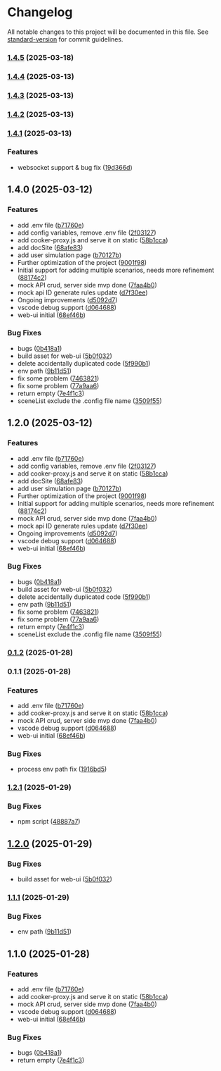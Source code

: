 # Changelog

All notable changes to this project will be documented in this file. See [standard-version](https://github.com/conventional-changelog/standard-version) for commit guidelines.

### [1.4.5](https://github.com/cooker-mock/cooker-mock/compare/v1.4.4...v1.4.5) (2025-03-18)

### [1.4.4](https://github.com/cooker-mock/cooker-mock/compare/v1.4.3...v1.4.4) (2025-03-13)

### [1.4.3](https://github.com/cooker-mock/cooker-mock/compare/v1.4.2...v1.4.3) (2025-03-13)

### [1.4.2](https://github.com/cooker-mock/cooker-mock/compare/v1.4.1...v1.4.2) (2025-03-13)

### [1.4.1](https://github.com/cooker-mock/cooker-mock/compare/v1.2.2...v1.4.1) (2025-03-13)


### Features

* websocket support & bug fix ([19d366d](https://github.com/cooker-mock/cooker-mock/commit/19d366d4b5d1773547d12b85983c13bbcdf145e3))

## 1.4.0 (2025-03-12)


### Features

* add .env file ([b71760e](https://github.com/cooker-mock/cooker-mock/commit/b71760e603d07cd19a3add8e45bfddb4ba7fc73c))
* add config variables, remove .env file ([2f03127](https://github.com/cooker-mock/cooker-mock/commit/2f03127b151e44286300a1b874f017a1586cb484))
* add cooker-proxy.js and serve it on static ([58b1cca](https://github.com/cooker-mock/cooker-mock/commit/58b1cca6e76aacb1d12f0a21d928c148e0ccb042))
* add docSite ([68afe83](https://github.com/cooker-mock/cooker-mock/commit/68afe83ef060a31041ac675b849bca22440a573e))
* add user simulation page ([b70127b](https://github.com/cooker-mock/cooker-mock/commit/b70127bfb7ddd90c4a26f8d8185dbf299d0af9df))
* Further optimization of the project ([9001f98](https://github.com/cooker-mock/cooker-mock/commit/9001f9876a96cb4e1fd461398ef08a029649cdcc))
* Initial support for adding multiple scenarios, needs more refinement ([88174c2](https://github.com/cooker-mock/cooker-mock/commit/88174c2102b9c370274b7e5cc511d1e72d20af64))
* mock API crud, server side mvp done ([7faa4b0](https://github.com/cooker-mock/cooker-mock/commit/7faa4b0eefd1ebba1b7c6151a7c53668e2a09ef3))
* mock api ID generate rules update ([d7f30ee](https://github.com/cooker-mock/cooker-mock/commit/d7f30ee26e462a81c1b2bb58590e290f36f4bead))
* Ongoing improvements ([d5092d7](https://github.com/cooker-mock/cooker-mock/commit/d5092d70744cd88547125018367ae85f0e51368f))
* vscode debug support ([d064688](https://github.com/cooker-mock/cooker-mock/commit/d064688bbb1be542b48b2e19df14641066a094c0))
* web-ui initial ([68ef46b](https://github.com/cooker-mock/cooker-mock/commit/68ef46b453b42cfac68645bbd3cabbde9d32fb4f))


### Bug Fixes

* bugs ([0b418a1](https://github.com/cooker-mock/cooker-mock/commit/0b418a10ba78b30cd4a66ef108d949ec89de3f60))
* build asset for web-ui ([5b0f032](https://github.com/cooker-mock/cooker-mock/commit/5b0f032e2df7075694e14276bccd72e5a016308b))
* delete accidentally duplicated code ([5f990b1](https://github.com/cooker-mock/cooker-mock/commit/5f990b1193d711c972c86f4b830183d7d60ee7d1))
* env path ([9b11d51](https://github.com/cooker-mock/cooker-mock/commit/9b11d510b2eed50c53b76e602407915792f1cc7e))
* fix some problem ([7463821](https://github.com/cooker-mock/cooker-mock/commit/74638215462ae51d21ebb962bb9e4cbde2faa361))
* fix some problem ([77a9aa6](https://github.com/cooker-mock/cooker-mock/commit/77a9aa6d5f836d69572b05e4d3d7f13484e8018d))
* return empty ([7e4f1c3](https://github.com/cooker-mock/cooker-mock/commit/7e4f1c36f7653a7f26e9cfd164428d2b6f7a996f))
* sceneList exclude the .config file name ([3509f55](https://github.com/cooker-mock/cooker-mock/commit/3509f55f56ca9e892788b0eb792fe02746d72b7c))

## 1.2.0 (2025-03-12)


### Features

* add .env file ([b71760e](https://github.com/cooker-mock/cooker-mock/commit/b71760e603d07cd19a3add8e45bfddb4ba7fc73c))
* add config variables, remove .env file ([2f03127](https://github.com/cooker-mock/cooker-mock/commit/2f03127b151e44286300a1b874f017a1586cb484))
* add cooker-proxy.js and serve it on static ([58b1cca](https://github.com/cooker-mock/cooker-mock/commit/58b1cca6e76aacb1d12f0a21d928c148e0ccb042))
* add docSite ([68afe83](https://github.com/cooker-mock/cooker-mock/commit/68afe83ef060a31041ac675b849bca22440a573e))
* add user simulation page ([b70127b](https://github.com/cooker-mock/cooker-mock/commit/b70127bfb7ddd90c4a26f8d8185dbf299d0af9df))
* Further optimization of the project ([9001f98](https://github.com/cooker-mock/cooker-mock/commit/9001f9876a96cb4e1fd461398ef08a029649cdcc))
* Initial support for adding multiple scenarios, needs more refinement ([88174c2](https://github.com/cooker-mock/cooker-mock/commit/88174c2102b9c370274b7e5cc511d1e72d20af64))
* mock API crud, server side mvp done ([7faa4b0](https://github.com/cooker-mock/cooker-mock/commit/7faa4b0eefd1ebba1b7c6151a7c53668e2a09ef3))
* mock api ID generate rules update ([d7f30ee](https://github.com/cooker-mock/cooker-mock/commit/d7f30ee26e462a81c1b2bb58590e290f36f4bead))
* Ongoing improvements ([d5092d7](https://github.com/cooker-mock/cooker-mock/commit/d5092d70744cd88547125018367ae85f0e51368f))
* vscode debug support ([d064688](https://github.com/cooker-mock/cooker-mock/commit/d064688bbb1be542b48b2e19df14641066a094c0))
* web-ui initial ([68ef46b](https://github.com/cooker-mock/cooker-mock/commit/68ef46b453b42cfac68645bbd3cabbde9d32fb4f))


### Bug Fixes

* bugs ([0b418a1](https://github.com/cooker-mock/cooker-mock/commit/0b418a10ba78b30cd4a66ef108d949ec89de3f60))
* build asset for web-ui ([5b0f032](https://github.com/cooker-mock/cooker-mock/commit/5b0f032e2df7075694e14276bccd72e5a016308b))
* delete accidentally duplicated code ([5f990b1](https://github.com/cooker-mock/cooker-mock/commit/5f990b1193d711c972c86f4b830183d7d60ee7d1))
* env path ([9b11d51](https://github.com/cooker-mock/cooker-mock/commit/9b11d510b2eed50c53b76e602407915792f1cc7e))
* fix some problem ([7463821](https://github.com/cooker-mock/cooker-mock/commit/74638215462ae51d21ebb962bb9e4cbde2faa361))
* fix some problem ([77a9aa6](https://github.com/cooker-mock/cooker-mock/commit/77a9aa6d5f836d69572b05e4d3d7f13484e8018d))
* return empty ([7e4f1c3](https://github.com/cooker-mock/cooker-mock/commit/7e4f1c36f7653a7f26e9cfd164428d2b6f7a996f))
* sceneList exclude the .config file name ([3509f55](https://github.com/cooker-mock/cooker-mock/commit/3509f55f56ca9e892788b0eb792fe02746d72b7c))

### [0.1.2](https://github.com/Alex-xd/cooker/compare/v0.1.1...v0.1.2) (2025-01-28)

### 0.1.1 (2025-01-28)


### Features

* add .env file ([b71760e](https://github.com/Alex-xd/cooker/commit/b71760e603d07cd19a3add8e45bfddb4ba7fc73c))
* add cooker-proxy.js and serve it on static ([58b1cca](https://github.com/Alex-xd/cooker/commit/58b1cca6e76aacb1d12f0a21d928c148e0ccb042))
* mock API crud, server side mvp done ([7faa4b0](https://github.com/Alex-xd/cooker/commit/7faa4b0eefd1ebba1b7c6151a7c53668e2a09ef3))
* vscode debug support ([d064688](https://github.com/Alex-xd/cooker/commit/d064688bbb1be542b48b2e19df14641066a094c0))
* web-ui initial ([68ef46b](https://github.com/Alex-xd/cooker/commit/68ef46b453b42cfac68645bbd3cabbde9d32fb4f))


### Bug Fixes

* process env path fix ([1916bd5](https://github.com/cooker-mock/cooker-mock/commit/1916bd5ee279aa7c3c1063e1e29a24de315d66e7))

### [1.2.1](https://github.com/cooker-mock/cooker-mock/compare/v1.2.0...v1.2.1) (2025-01-29)


### Bug Fixes

* npm script ([48887a7](https://github.com/cooker-mock/cooker-mock/commit/48887a722a68c02d32b1dff4d6d01629bee8d9d2))

## [1.2.0](https://github.com/cooker-mock/cooker-mock/compare/v1.1.1...v1.2.0) (2025-01-29)


### Bug Fixes

* build asset for web-ui ([5b0f032](https://github.com/cooker-mock/cooker-mock/commit/5b0f032e2df7075694e14276bccd72e5a016308b))

### [1.1.1](https://github.com/cooker-mock/cooker-mock/compare/v1.1.0...v1.1.1) (2025-01-29)


### Bug Fixes

* env path ([9b11d51](https://github.com/cooker-mock/cooker-mock/commit/9b11d510b2eed50c53b76e602407915792f1cc7e))

## 1.1.0 (2025-01-28)


### Features

* add .env file ([b71760e](https://github.com/cooker-mock/cooker-mock/commit/b71760e603d07cd19a3add8e45bfddb4ba7fc73c))
* add cooker-proxy.js and serve it on static ([58b1cca](https://github.com/cooker-mock/cooker-mock/commit/58b1cca6e76aacb1d12f0a21d928c148e0ccb042))
* mock API crud, server side mvp done ([7faa4b0](https://github.com/cooker-mock/cooker-mock/commit/7faa4b0eefd1ebba1b7c6151a7c53668e2a09ef3))
* vscode debug support ([d064688](https://github.com/cooker-mock/cooker-mock/commit/d064688bbb1be542b48b2e19df14641066a094c0))
* web-ui initial ([68ef46b](https://github.com/cooker-mock/cooker-mock/commit/68ef46b453b42cfac68645bbd3cabbde9d32fb4f))


### Bug Fixes

* bugs ([0b418a1](https://github.com/cooker-mock/cooker-mock/commit/0b418a10ba78b30cd4a66ef108d949ec89de3f60))
* return empty ([7e4f1c3](https://github.com/cooker-mock/cooker-mock/commit/7e4f1c36f7653a7f26e9cfd164428d2b6f7a996f))
